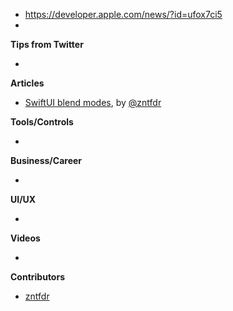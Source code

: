 - https://developer.apple.com/news/?id=ufox7ci5
- 
**Tips from Twitter**

*

**Articles**

* [SwiftUI blend modes](https://www.fivestars.blog/articles/swiftui-blend-modes/), by [@zntfdr](https://twitter.com/zntfdr)

**Tools/Controls**

* 

**Business/Career**

* 

**UI/UX**

* 

**Videos**

* 

**Contributors**

* [zntfdr](https://github.com/zntfdr)
